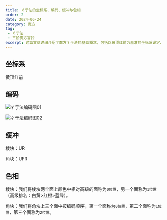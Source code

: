 ```yaml
---
title: 彳亍法的坐标系、编码、缓冲与色相
order: 2
date: 2024-06-24
category: 魔方
tag: 
 - 彳亍法
 - 三阶魔方盲拧
excerpt: 这篇文章详细介绍了魔方彳亍法的基础概念，包括以黄顶红前为基准的坐标系设定、用于记忆和操作的编码图示、棱块和角块的缓冲位置，以及如何根据颜色的高级程度来定义棱块和角块的不同位置，从而帮助魔方爱好者更高效地进行盲拧操作。
---
```


## 坐标系

黄顶红前

## 编码

![彳亍法编码图01](https://zhf-picture.oss-cn-qingdao.aliyuncs.com/3x3x3BLD/彳亍法编码图01.jpg)

![彳亍法编码图02](https://zhf-picture.oss-cn-qingdao.aliyuncs.com/3x3x3BLD/彳亍法编码图02.jpg)

## 缓冲

棱块：UR

角块：UFR

## 色相

棱块：我们将棱块两个面上颜色中相对高级的面称为`0位置`，另一个面称为`1位置`（高级排名：白黄>红橙>蓝绿）。

角块：我们将角块上三个面中按编码顺序，第一个面称为`0位置`，第二个面称为`1位置`，第三个面称为`2位置`。

